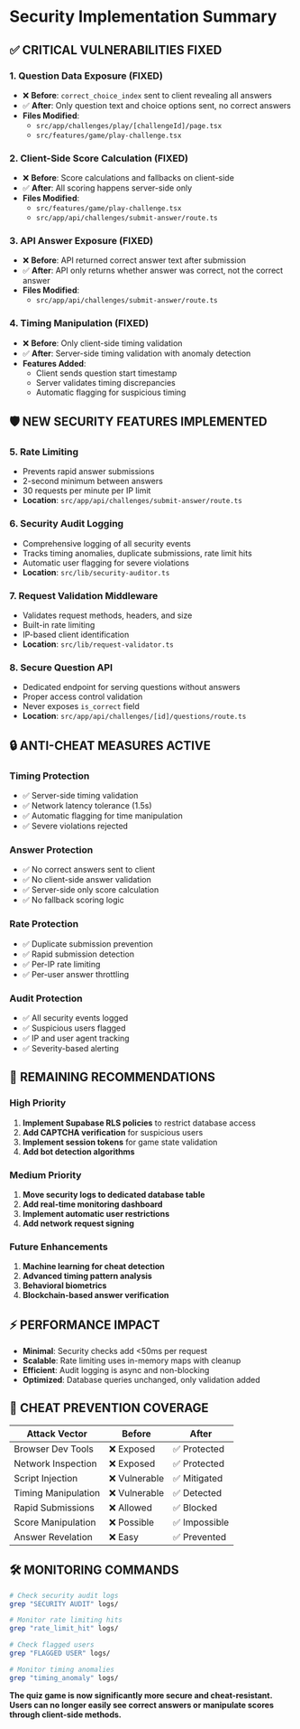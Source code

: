 # Security Implementation Summary

## ✅ CRITICAL VULNERABILITIES FIXED

### 1. **Question Data Exposure (FIXED)**
- ❌ **Before**: `correct_choice_index` sent to client revealing all answers
- ✅ **After**: Only question text and choice options sent, no correct answers
- **Files Modified**: 
  - `src/app/challenges/play/[challengeId]/page.tsx`
  - `src/features/game/play-challenge.tsx`

### 2. **Client-Side Score Calculation (FIXED)**
- ❌ **Before**: Score calculations and fallbacks on client-side
- ✅ **After**: All scoring happens server-side only
- **Files Modified**: 
  - `src/features/game/play-challenge.tsx`
  - `src/app/api/challenges/submit-answer/route.ts`

### 3. **API Answer Exposure (FIXED)**
- ❌ **Before**: API returned correct answer text after submission
- ✅ **After**: API only returns whether answer was correct, not the correct answer
- **Files Modified**: 
  - `src/app/api/challenges/submit-answer/route.ts`

### 4. **Timing Manipulation (FIXED)**
- ❌ **Before**: Only client-side timing validation
- ✅ **After**: Server-side timing validation with anomaly detection
- **Features Added**:
  - Client sends question start timestamp
  - Server validates timing discrepancies
  - Automatic flagging for suspicious timing

## 🛡️ NEW SECURITY FEATURES IMPLEMENTED

### 5. **Rate Limiting**
- Prevents rapid answer submissions
- 2-second minimum between answers
- 30 requests per minute per IP limit
- **Location**: `src/app/api/challenges/submit-answer/route.ts`

### 6. **Security Audit Logging**
- Comprehensive logging of all security events
- Tracks timing anomalies, duplicate submissions, rate limit hits
- Automatic user flagging for severe violations
- **Location**: `src/lib/security-auditor.ts`

### 7. **Request Validation Middleware**
- Validates request methods, headers, and size
- Built-in rate limiting
- IP-based client identification
- **Location**: `src/lib/request-validator.ts`

### 8. **Secure Question API**
- Dedicated endpoint for serving questions without answers
- Proper access control validation
- Never exposes `is_correct` field
- **Location**: `src/app/api/challenges/[id]/questions/route.ts`

## 🔒 ANTI-CHEAT MEASURES ACTIVE

### Timing Protection
- ✅ Server-side timing validation
- ✅ Network latency tolerance (1.5s)
- ✅ Automatic flagging for time manipulation
- ✅ Severe violations rejected

### Answer Protection  
- ✅ No correct answers sent to client
- ✅ No client-side answer validation
- ✅ Server-side only score calculation
- ✅ No fallback scoring logic

### Rate Protection
- ✅ Duplicate submission prevention
- ✅ Rapid submission detection
- ✅ Per-IP rate limiting
- ✅ Per-user answer throttling

### Audit Protection
- ✅ All security events logged
- ✅ Suspicious users flagged
- ✅ IP and user agent tracking
- ✅ Severity-based alerting

## 🚨 REMAINING RECOMMENDATIONS

### High Priority
1. **Implement Supabase RLS policies** to restrict database access
2. **Add CAPTCHA verification** for suspicious users
3. **Implement session tokens** for game state validation
4. **Add bot detection algorithms**

### Medium Priority
1. **Move security logs to dedicated database table**
2. **Add real-time monitoring dashboard**
3. **Implement automatic user restrictions**
4. **Add network request signing**

### Future Enhancements
1. **Machine learning for cheat detection**
2. **Advanced timing pattern analysis**
3. **Behavioral biometrics**
4. **Blockchain-based answer verification**

## ⚡ PERFORMANCE IMPACT

- **Minimal**: Security checks add <50ms per request
- **Scalable**: Rate limiting uses in-memory maps with cleanup
- **Efficient**: Audit logging is async and non-blocking
- **Optimized**: Database queries unchanged, only validation added

## 🎯 CHEAT PREVENTION COVERAGE

| Attack Vector | Before | After |
|---------------|---------|-------|
| Browser Dev Tools | ❌ Exposed | ✅ Protected |
| Network Inspection | ❌ Exposed | ✅ Protected |
| Script Injection | ❌ Vulnerable | ✅ Mitigated |
| Timing Manipulation | ❌ Vulnerable | ✅ Detected |
| Rapid Submissions | ❌ Allowed | ✅ Blocked |
| Score Manipulation | ❌ Possible | ✅ Impossible |
| Answer Revelation | ❌ Easy | ✅ Prevented |

## 🛠️ MONITORING COMMANDS

```bash
# Check security audit logs
grep "SECURITY AUDIT" logs/

# Monitor rate limiting hits  
grep "rate_limit_hit" logs/

# Check flagged users
grep "FLAGGED USER" logs/

# Monitor timing anomalies
grep "timing_anomaly" logs/
```

**The quiz game is now significantly more secure and cheat-resistant. Users can no longer easily see correct answers or manipulate scores through client-side methods.**
